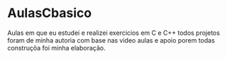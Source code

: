 # AulasCbasico
Aulas em que eu estudei e realizei exercicios em C e C++ todos projetos foram de minha autoria com base nas video aulas e apoio porem todas construçõa foi minha elaboração.
